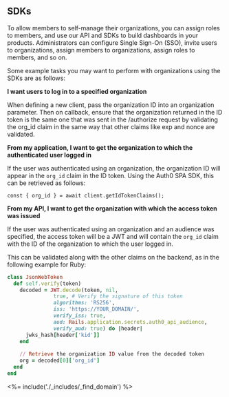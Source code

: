 ## SDKs

To allow members to self-manage their organizations, you can assign roles to members, and use our API and SDKs to build dashboards in your products. Administrators can configure Single Sign-On (SSO), invite users to organizations, assign members to organizations, assign roles to members, and so on.

Some example tasks you may want to perform with organizations using the SDKs are as follows:

**I want users to log in to a specified organization**

When defining a new client, pass the organization ID into an organization parameter. Then on callback, ensure that the organization returned in the ID token is the same one that was sent in the /authorize request by validating the org_id claim in the same way that other claims like exp and nonce are validated.

**From my application, I want to get the organization to which the authenticated user logged in**

If the user was authenticated using an organization, the organization ID will appear in the `org_id` claim in the ID token. Using the Auth0 SPA SDK, this can be retrieved as follows:

```
const { org_id } = await client.getIdTokenClaims();
```

**From my API, I want to get the organization with which the access token was issued**

If the user was authenticated using an organization and an audience was specified, the access token will be a JWT and will contain the `org_id` claim with the ID of the organization to which the user logged in.

This can be validated along with the other claims on the backend, as in the following example for Ruby:

``` ruby
class JsonWebToken
  def self.verify(token)
    decoded = JWT.decode(token, nil,
               true, # Verify the signature of this token
               algorithms: 'RS256',
               iss: 'https://YOUR_DOMAIN/',
               verify_iss: true,
               aud: Rails.application.secrets.auth0_api_audience,
               verify_aud: true) do |header|
      jwks_hash[header['kid']]
    end
    
    // Retrieve the organization ID value from the decoded token
    org = decoded[0]['org_id']
  end
end
```

<%= include('./_includes/_find_domain') %>